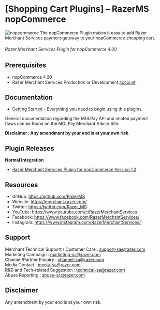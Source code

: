 [Shopping Cart Plugins] – RazerMS nopCommerce
=====================
![nopcommerce](https://user-images.githubusercontent.com/38641542/74416398-0c750f00-4e80-11ea-91b7-484977219ca6.jpg)
The nopCommerce Plugin makes it easy to add Razer Merchant Services payment gateway to your nopCommerce shopping cart.

###### Razer Merchant Services Plugin for nopCommerce 4.00 ######

Prerequisites
-------------

* nopCommerce 4.00
* Razer Merchant Services Production or Development [account](https://merchant.razer.com/v3/enrol-with-us/).

Documentation
-------------

* [Getting Started](https://github.com/RazerMS/nopCommerce_Plugin/wiki) - Everything you need to begin using this plugins.

General documentation regarding the MOLPay API and related payment flows can be found on the MOLPay Merchant Admin Site.

**Disclaimer : Any amendment by your end is at your own risk.**

Plugin Releases
---------------
**Normal Integration**
* [Razer Merchant Services Plugin for nopCommerce Version 1.0](https://github.com/RazerMS/nopCommerce_Plugin)


## Resources

- GitHub:     https://github.com/RazerMS
- Website:    https://merchant.razer.com/
- Twitter:    https://twitter.com/Razer_MS
- YouTube:    https://www.youtube.com/c/RazerMerchantServices
- Facebook:   https://www.facebook.com/RazerMerchantServices/
- Instagram:  https://www.instagram.com/RazerMerchantServices/


Support
-------
Merchant Technical Support / Customer Care : support-sa@razer.com <br>
Marketing Campaign : marketing-sa@razer.com <br>
Channel/Partner Enquiry : channel-sa@razer.com <br>
Media Contact : media-sa@razer.com <br>
R&D and Tech-related Suggestion : technical-sa@razer.com <br>
Abuse Reporting : abuse-sa@razer.com 

Disclaimer
----------
Any amendment by your end is at your own risk.
